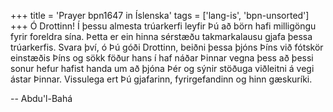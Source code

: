 +++
title = 'Prayer bpn1647 in Íslenska'
tags = ['lang-is', 'bpn-unsorted']
+++
Ó Drottinn! Í þessu almesta trúarkerfi leyfir Þú að börn hafi milligöngu fyrir foreldra sína. Þetta er ein hinna sérstæðu takmarkalausu gjafa þessa trúar­kerfis. Svara því, ó Þú góði Drottinn, beiðni þessa þjóns Þíns við fót­skör ein­stæðis Þíns og sökk föður hans í haf náðar Þinnar vegna þess að þessi sonur hefur hafist handa um að þjóna Þér og sýnir stöð­uga viðleitni á vegi ástar Þinnar. Vissu­lega ert Þú gjaf­ar­inn, fyrirgefandinn og hinn gæskuríki.

-- Abdu'l-Bahá
